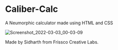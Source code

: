 # Caliber-Calc
A Neumorphic calculator made using HTML and CSS

![Screenshot_2022-03-03_00-03-09](https://user-images.githubusercontent.com/74899678/156425929-9ceda75c-4851-48a8-933e-bd2342dde8d4.png)

Made by Sidharth from Frissco Creative Labs.
